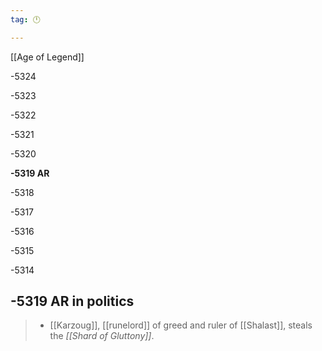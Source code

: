 ```yaml
---
tag: 🕛

---
```

[[Age of Legend]]


-5324

-5323

-5322

-5321

-5320

**-5319 AR**

-5318

-5317

-5316

-5315

-5314



## -5319 AR in politics

>  - [[Karzoug]], [[runelord]] of greed and ruler of [[Shalast]], steals the *[[Shard of Gluttony]]*.






